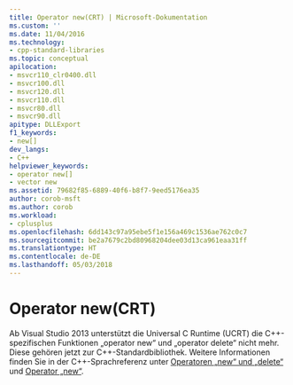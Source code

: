```yaml
---
title: Operator new(CRT) | Microsoft-Dokumentation
ms.custom: ''
ms.date: 11/04/2016
ms.technology:
- cpp-standard-libraries
ms.topic: conceptual
apilocation:
- msvcr110_clr0400.dll
- msvcr100.dll
- msvcr120.dll
- msvcr110.dll
- msvcr80.dll
- msvcr90.dll
apitype: DLLExport
f1_keywords:
- new[]
dev_langs:
- C++
helpviewer_keywords:
- operator new[]
- vector new
ms.assetid: 79682f85-6889-40f6-b8f7-9eed5176ea35
author: corob-msft
ms.author: corob
ms.workload:
- cplusplus
ms.openlocfilehash: 6dd143c97a95ebe5f1e156a469c1536ae762c0c7
ms.sourcegitcommit: be2a7679c2bd80968204dee03d13ca961eaa31ff
ms.translationtype: HT
ms.contentlocale: de-DE
ms.lasthandoff: 05/03/2018
---
```

# <a name="operator-newcrt"></a>Operator new(CRT)
Ab Visual Studio 2013 unterstützt die Universal C Runtime (UCRT) die C++-spezifischen Funktionen „operator new“ und „operator delete“ nicht mehr. Diese gehören jetzt zur C++-Standardbibliothek. Weitere Informationen finden Sie in der C++-Sprachreferenz unter [Operatoren „new“ und „delete“](../cpp/new-and-delete-operators.md) und [Operator „new“](../cpp/new-operator-cpp.md). 